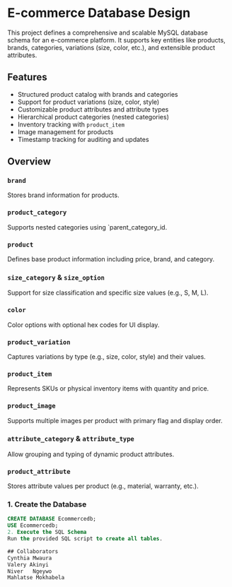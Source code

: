 # E-commerce Database Design

This project defines a comprehensive and scalable MySQL database schema for an e-commerce platform. It supports key entities like products, brands, categories, variations (size, color, etc.), and extensible product attributes.

## Features

- Structured product catalog with brands and categories
- Support for product variations (size, color, style)
- Customizable product attributes and attribute types
- Hierarchical product categories (nested categories)
- Inventory tracking with `product_item`
- Image management for products
- Timestamp tracking for auditing and updates

## Overview

### `brand`
Stores brand information for products.

### `product_category`
Supports nested categories using `parent_category_id.

### `product`
Defines base product information including price, brand, and category.

### `size_category` & `size_option`
Support for size classification and specific size values (e.g., S, M, L).

### `color`
Color options with optional hex codes for UI display.

### `product_variation`
Captures variations by type (e.g., size, color, style) and their values.

### `product_item`
Represents SKUs or physical inventory items with quantity and price.

### `product_image`
Supports multiple images per product with primary flag and display order.

### `attribute_category` & `attribute_type`
Allow grouping and typing of dynamic product attributes.

### `product_attribute`
Stores attribute values per product (e.g., material, warranty, etc.).

### 1. Create the Database

```sql
CREATE DATABASE Ecommercedb;
USE Ecommercedb;
2. Execute the SQL Schema
Run the provided SQL script to create all tables.

## Collaborators
Cynthia	Mwaura
Valery Akinyi
Niver	Ngeywo
Mahlatse Mokhabela


